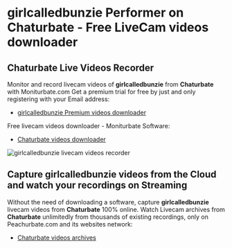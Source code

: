 # girlcalledbunzie Performer on Chaturbate - Free LiveCam videos downloader

## Chaturbate Live Videos Recorder

Monitor and record livecam videos of **girlcalledbunzie** from **Chaturbate** with Moniturbate.com
Get a premium trial for free by just and only registering with your Email address:
* [girlcalledbunzie Premium videos downloader](https://moniturbate.com/request-demo-licence-key.html)

Free livecam videos downloader - Moniturbate Software:
* [Chaturbate videos downloader](https://moniturbate.com/moniturbate-download-software.html)

![girlcalledbunzie livecam videos recorder](https://peachurnet.com/templates/moniturbate-software.png)


## Capture girlcalledbunzie videos from the Cloud and watch your recordings on Streaming

Without the need of downloading a software, capture **girlcalledbunzie** livecam videos from **Chaturbate** 100% online.
Watch Livecam archives from **Chaturbate** unlimitedly from thousands of existing recordings, only on Peachurbate.com and its websites network:
* [Chaturbate videos archives](https://peachurnet.com/)